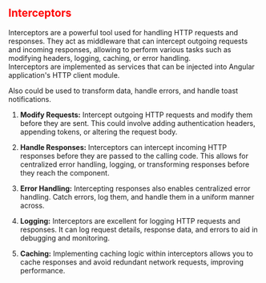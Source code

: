 ## Interceptors

 Interceptors are a powerful tool used for handling HTTP requests and responses. They act as middleware that can intercept outgoing requests and incoming responses, allowing to perform various tasks such as modifying headers, logging, caching, or error handling.  
 Interceptors are implemented as services that can be injected into Angular application's HTTP client module.

Also could be used to transform data, handle errors, and handle toast notifications.

1. **Modify Requests:** Intercept outgoing HTTP requests and modify them before they are sent. This could involve adding authentication headers, appending tokens, or altering the request body.

2. **Handle Responses:** Interceptors can intercept incoming HTTP responses before they are passed to the calling code. This allows for centralized error handling, logging, or transforming responses before they reach the component.

3. **Error Handling:** Intercepting responses also enables centralized error handling. Catch errors, log them, and handle them in a uniform manner across.

4. **Logging:** Interceptors are excellent for logging HTTP requests and responses. It can log request details, response data, and errors to aid in debugging and monitoring.

5. **Caching:** Implementing caching logic within interceptors allows you to cache responses and avoid redundant network requests, improving performance.

<style>
  h2 {
    color: red;
  }
</style>